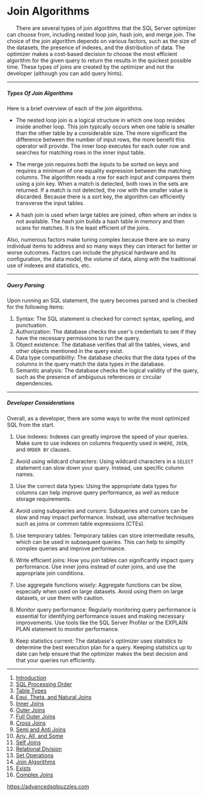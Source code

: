 # Join Algorithms

&nbsp;&nbsp;&nbsp;&nbsp;&nbsp;&nbsp;There are several types of join algorithms that the SQL Server optimizer can choose from, including nested loop join, hash join, and merge join. The choice of the join algorithm depends on various factors, such as the size of the datasets, the presence of indexes, and the distribution of data. The optimizer makes a cost-based decision to choose the most efficient algorithm for the given query to return the results in the quickest possible time.  These types of joins are created by the optimizer and not the developer (although you can add query hints).

---------------------------------------------------------------------
##### Types Of Join Algorithms

Here is a brief overview of each of the join algorithms.

*  The nested loop join is a logical structure in which one loop resides inside another loop.  This join typically occurs when one table is smaller than the other table by a considerable size.  The more significant the difference between the number of input rows, the more benefit this operator will provide.  The inner loop executes for each outer row and searches for matching rows in the inner input table.

*  The merge join requires both the inputs to be sorted on keys and requires a minimum of one equality expression between the matching columns.  The algorithm reads a row for each input and compares them using a join key.  When a match is detected, both rows in the sets are returned.  If a match is not detected, the row with the smaller value is discarded.  Because there is a sort key, the algorithm can efficiently transverse the input tables.

*  A hash join is used when large tables are joined, often where an index is not available.  The hash join builds a hash table in memory and then scans for matches.  It is the least efficient of the joins.

Also, numerous factors make tuning complex because there are so many individual items to address and so many ways they can interact for better or worse outcomes.  Factors can include the physical hardware and its configuration, the data model, the volume of data, along with the traditional use of indexes and statistics, etc.

---------------------------------------------------------------------
##### Query Parsing

Upon running an SQL statement, the query becomes parsed and is checked for the following items:

1.  Syntax: The SQL statement is checked for correct syntax, spelling, and punctuation.
2.  Authorization: The database checks the user's credentials to see if they have the necessary permissions to run the query.
3.  Object existence: The database verifies that all the tables, views, and other objects mentioned in the query exist.
4.  Data type compatibility: The database checks that the data types of the columns in the query match the data types in the database.
5.  Semantic analysis: The database checks the logical validity of the query, such as the presence of ambiguous references or circular dependencies.
   
---------------------------------------------------------------------
##### Developer Considerations

Overall, as a developer, there are some ways to write the most optimized SQL from the start.
1.  Use indexes: Indexes can greatly improve the speed of your queries. Make sure to use indexes on columns frequently used in `WHERE`, `JOIN`, and `ORDER BY` clauses.

2.  Avoid using wildcard characters: Using wildcard characters in a `SELECT` statement can slow down your query. Instead, use specific column names.

3.  Use the correct data types: Using the appropriate data types for columns can help improve query performance, as well as reduce storage requirements.

4.  Avoid using subqueries and cursors: Subqueries and cursors can be slow and may impact performance. Instead, use alternative techniques such as joins or common table expressions (CTEs).

5.  Use temporary tables: Temporary tables can store intermediate results, which can be used in subsequent queries. This can help to simplify complex queries and improve performance.

6.  Write efficient joins: How you join tables can significantly impact query performance. Use inner joins instead of outer joins, and use the appropriate join conditions.

7.  Use aggregate functions wisely: Aggregate functions can be slow, especially when used on large datasets. Avoid using them on large datasets, or use them with caution.

8.  Monitor query performance: Regularly monitoring query performance is essential for identifying performance issues and making necessary improvements. Use tools like the SQL Server Profiler or the EXPLAIN PLAN statement to monitor performance.

9.  Keep statistics current: The database's optimizer uses statistics to determine the best execution plan for a query. Keeping statistics up to date can help ensure that the optimizer makes the best decision and that your queries run efficiently.

---------------------------------------------------------

1. [Introduction](01%20-%20Introduction.md)
2. [SQL Processing Order](02%20-%20SQL%20Query%20Processing%20Order.md)
3. [Table Types](03%20-%20Table%20Types.md)
4. [Equi, Theta, and Natural Joins](04%20-%20Equi%2C%20Theta%2C%20and%20Natural%20Joins.md)
5. [Inner Joins](05%20-%20Inner%20Join.md)
6. [Outer Joins](06%20-%20Outer%20Joins.md)
7. [Full Outer Joins](07%20-%20Full%20Outer%20Join.md)
8. [Cross Joins](08%20-%20Cross%20Join.md)
9. [Semi and Anti Joins](09%20-%20Semi%20and%20Anti%20Joins.md)
10. [Any, All, and Some](10%20-%20Any%2C%20All%2C%20and%20Some.md)
11. [Self Joins](11%20-%20Self%20Join.md)
12. [Relational Division](12%20-%20Relational%20Division.md)
13. [Set Operations](13%20-%20Set%20Operations.md)
14. [Join Algorithms](14%20-%20Join%20Algorithms.md)
15. [Exists](15%20-%20Exists.md)
16. [Complex Joins](16%20-%20Complex%20Joins.md)

https://advancedsqlpuzzles.com
